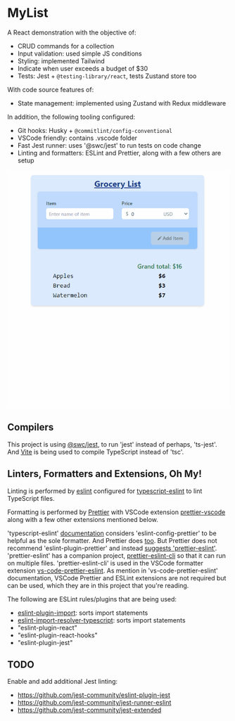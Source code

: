 # MyList

A React demonstration with the objective of:

- CRUD commands for a collection
- Input validation: used simple JS conditions
- Styling: implemented Tailwind
- Indicate when user exceeds a budget of $30
- Tests: Jest + `@testing-library/react`, tests Zustand store too

With code source features of:

- State management: implemented using Zustand with Redux middleware

In addition, the following tooling configured:

- Git hooks: Husky + `@commitlint/config-conventional`
- VSCode friendly: contains .vscode folder
- Fast Jest runner: uses '@swc/jest' to run tests on code change
- Linting and formatters: ESLint and Prettier, along with a few others are setup

![Demo](./docs/Animation.gif)

## Compilers

This project is using [@swc/jest](https://swc.rs/docs/usage/jest), to run 'jest' instead of perhaps, 'ts-jest'. And [Vite](https://vitejs.dev/guide/features.html#typescript) is being used to compile TypeScript instead of 'tsc'.

## Linters, Formatters and Extensions, Oh My!

Linting is performed by [eslint](https://eslint.org/) configured for [typescript-eslint](https://github.com/Microsoft/vscode-eslint) to lint TypeScript files.


Formatting is performed by [Prettier](https://prettier.io/) with VSCode extension [prettier-vscode](https://github.com/prettier/prettier-vscode) along with a few other extensions mentioned below.

'typescript-eslint' [documentation](https://typescript-eslint.io/docs/linting/configs/#prettier) considers 'eslint-config-prettier' to be helpful as the sole formatter. And Prettier does [too](https://prettier.io/docs/en/integrating-with-linters.html). But Prettier does not recommend 'eslint-plugin-prettier' and instead [suggests 'prettier-eslint'](https://github.com/prettier/prettier-eslint/issues/699#issuecomment-1166373283). 'prettier-eslint' has a companion project, [prettier-eslint-cli](https://github.com/prettier/prettier-eslint-cli) so that it can run on multiple files. 'prettier-eslint-cli' is used in the VSCode formatter extension [vs-code-prettier-eslint](https://github.com/idahogurl/vs-code-prettier-eslint). As mention in 'vs-code-prettier-eslint' documentation, VSCode Prettier and ESLint extensions are not required but
can be used, which they are in this project that you're reading.

The following are ESLint rules/plugins that are being used:
- [eslint-plugin-import](https://github.com/import-js/eslint-plugin-import): sorts import statements
- [eslint-import-resolver-typescript](https://github.com/import-js/eslint-import-resolver-typescript): sorts import statements
- "eslint-plugin-react"
- "eslint-plugin-react-hooks"
- "eslint-plugin-jest"

## TODO

Enable and add additional Jest linting:
- https://github.com/jest-community/eslint-plugin-jest
- https://github.com/jest-community/jest-runner-eslint
- https://github.com/jest-community/jest-extended
